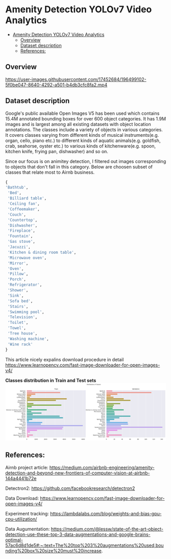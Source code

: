 # Amenity Detection YOLOv7 Video Analytics

- [Amenity Detection YOLOv7 Video Analytics](#amenity-detection-yolov7-video-analytics)
  - [Overview](#overview)
  - [Dataset description](#dataset-description)
  - [References:](#references)

## Overview

https://user-images.githubusercontent.com/17452684/196499102-5f0be047-8640-4292-a501-b4db3cfc8fa2.mp4



## Dataset description

Google's public available Open Images V5 has been used which contains 15.4M annotated bounding boxes for over 600 object categories. It has 1.9M images and is largest among all existing datasets with object location annotations. The classes include a variety of objects in various categories. It covers classes varying from different kinds of musical instruments(e.g. organ, cello, piano etc.) to different kinds of aquatic animals(e.g. goldfish, crab, seahorse, oyster etc.) to various kinds of kitchenware(e.g. spoon, kitchen knife, frying pan, dishwasher) and so on.

Since our focus is on animitey detection, I filtered out images corresponding to objects that don't fall in this category. Below are choosen subset of classes that relate most to Airnb business.

```py
{
'Bathtub',
 'Bed',
 'Billiard table',
 'Ceiling fan',
 'Coffeemaker',
 'Couch',
 'Countertop',
 'Dishwasher',
 'Fireplace',
 'Fountain',
 'Gas stove',
 'Jacuzzi',
 'Kitchen & dining room table',
 'Microwave oven',
 'Mirror',
 'Oven',
 'Pillow',
 'Porch',
 'Refrigerator',
 'Shower',
 'Sink',
 'Sofa bed',
 'Stairs',
 'Swimming pool',
 'Television',
 'Toilet',
 'Towel',
 'Tree house',
 'Washing machine',
 'Wine rack'
}
```

This article nicely expalins download procedure in detail 
https://www.learnopencv.com/fast-image-downloader-for-open-images-v4/

**Classes distribution in Train and Test sets**
![](snapshots/train_valid_dist.png)


## References:
Airnb  project article: https://medium.com/airbnb-engineering/amenity-detection-and-beyond-new-frontiers-of-computer-vision-at-airbnb-144a4441b72e

Detectron2: https://github.com/facebookresearch/detectron2

Data Download: https://www.learnopencv.com/fast-image-downloader-for-open-images-v4/


Experiment tracking: https://lambdalabs.com/blog/weights-and-bias-gpu-cpu-utilization/

Data Augumentation: https://medium.com/@lessw/state-of-the-art-object-detection-use-these-top-3-data-augmentations-and-google-brains-optimal-57ac6d8d1de5#:~:text=The%20top%203%20augmentations%20used,bounding%20box%20size%20must%20increase.

